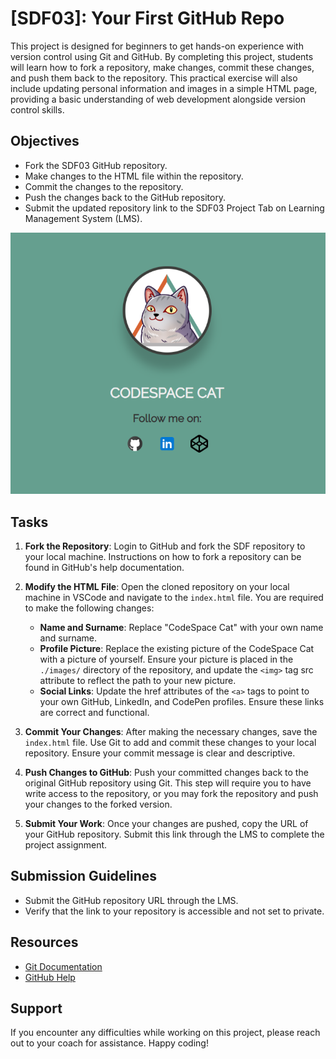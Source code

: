 # [SDF03]: Your First GitHub Repo

This project is designed for beginners to get hands-on experience with version control using Git and GitHub. By completing this project, students will learn how to fork a repository, make changes, commit these changes, and push them back to the repository. This practical exercise will also include updating personal information and images in a simple HTML page, providing a basic understanding of web development alongside version control skills.

## Objectives
- Fork the SDF03 GitHub repository.
- Make changes to the HTML file within the repository.
- Commit the changes to the repository.
- Push the changes back to the GitHub repository.
- Submit the updated repository link to the SDF03 Project Tab on Learning Management System (LMS).

![alt text](image.png)

## Tasks
1. **Fork the Repository**: Login to GitHub and fork the SDF repository to your local machine. Instructions on how to fork a repository can be found in GitHub's help documentation.

2. **Modify the HTML File**: Open the cloned repository on your local machine in VSCode and navigate to the `index.html` file. You are required to make the following changes:
   - **Name and Surname**: Replace "CodeSpace Cat" with your own name and surname.
   - **Profile Picture**: Replace the existing picture of the CodeSpace Cat with a picture of yourself. Ensure your picture is placed in the `./images/` directory of the repository, and update the `<img>` tag src attribute to reflect the path to your new picture.
   - **Social Links**: Update the href attributes of the `<a>` tags to point to your own GitHub, LinkedIn, and CodePen profiles. Ensure these links are correct and functional.

3. **Commit Your Changes**: After making the necessary changes, save the `index.html` file. Use Git to add and commit these changes to your local repository. Ensure your commit message is clear and descriptive.

4. **Push Changes to GitHub**: Push your committed changes back to the original GitHub repository using Git. This step will require you to have write access to the repository, or you may fork the repository and push your changes to the forked version.

5. **Submit Your Work**: Once your changes are pushed, copy the URL of your GitHub repository. Submit this link through the LMS to complete the project assignment.

## Submission Guidelines
- Submit the GitHub repository URL through the LMS.
- Verify that the link to your repository is accessible and not set to private.

## Resources
- [Git Documentation](https://git-scm.com/doc)
- [GitHub Help](https://help.github.com)

## Support
If you encounter any difficulties while working on this project, please reach out to your coach for assistance. Happy coding!